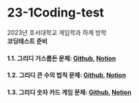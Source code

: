 # 23-1Coding-test
2023년 호서대학교 게임학과 하계 방학   
**코딩테스트 준비**

#### 1.1. 그리디 거스름돈 문제: [Github][1_link], [Notion][1_1_link]
[1_link]: https://github.com/hb2133/23-1Coding-test/tree/main/Greedy "그리디 거스름돈 문제 코드"
[1_1_link]: https://www.notion.so/1-_-129e367207494cae85aefe0873a51715?pvs=4 "그리디 거스름돈 문제 설명"

#### 1.2. 그리디 큰 수의 법칙 문제: [Github][2_link], [Notion][2_2_link]
[2_link]: https://github.com/hb2133/23-1Coding-test/tree/main/Greedy_2 "그리디 큰 수의 법칙 문제 코드"
[2_2_link]: https://www.notion.so/2-_-d4094fe3f8bf48abb6e3309906be0e2a?pvs=4 "그리디 큰 수의 법칙 문제 설명"

#### 1.3. 그리디 숫자 카드 게임 문제: [Github][3_link], [Notion][3_3_link]
[3_link]: https://github.com/hb2133/23-1Coding-test/tree/main/Greedy_2 "그리디 숫자 카드 게임 문제 코드"
[3_3_link]: https://www.notion.so/3-_-5f595991d9794375ad025180342fc838?pvs=4 "그리디 숫자 카드 게임 문제 설명"
